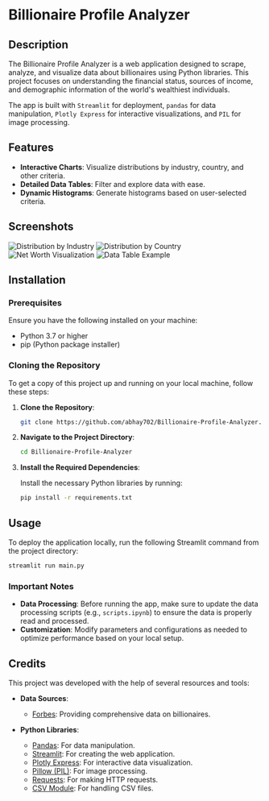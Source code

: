 

# Billionaire Profile Analyzer

## Description

The Billionaire Profile Analyzer is a web application designed to scrape, analyze, and visualize data about billionaires using Python libraries. This project focuses on understanding the financial status, sources of income, and demographic information of the world's wealthiest individuals.

The app is built with `Streamlit` for deployment, `pandas` for data manipulation, `Plotly Express` for interactive visualizations, and `PIL` for image processing.

## Features

- **Interactive Charts**: Visualize distributions by industry, country, and other criteria.
- **Detailed Data Tables**: Filter and explore data with ease.
- **Dynamic Histograms**: Generate histograms based on user-selected criteria.

## Screenshots

![Distribution by Industry](https://github.com/abhay702/Forbes_Scraper/assets/106369018/9ad61fdb-a03e-4978-af5e-bd2b9faf9c11)
![Distribution by Country](https://github.com/abhay702/Forbes_Scraper/assets/106369018/d2a5b913-c8c5-4931-93ec-e17be0f20581)
![Net Worth Visualization](https://github.com/abhay702/Forbes_Scraper/assets/106369018/a2b646ee-c449-4773-9848-f306ef9ca327)
![Data Table Example](https://github.com/abhay702/Forbes_Scraper/assets/106369018/b81a9581-5e9e-48c9-aa7e-38728c8c4e6e)

## Installation

### Prerequisites

Ensure you have the following installed on your machine:

- Python 3.7 or higher
- pip (Python package installer)

### Cloning the Repository

To get a copy of this project up and running on your local machine, follow these steps:

1. **Clone the Repository**:

   ```bash
   git clone https://github.com/abhay702/Billionaire-Profile-Analyzer.git
   ```

2. **Navigate to the Project Directory**:

   ```bash
   cd Billionaire-Profile-Analyzer
   ```

3. **Install the Required Dependencies**:

   Install the necessary Python libraries by running:

   ```bash
   pip install -r requirements.txt
   ```

## Usage

To deploy the application locally, run the following Streamlit command from the project directory:

```bash
streamlit run main.py
```

### Important Notes

- **Data Processing**: Before running the app, make sure to update the data processing scripts (e.g., `scripts.ipynb`) to ensure the data is properly read and processed.
- **Customization**: Modify parameters and configurations as needed to optimize performance based on your local setup.

## Credits

This project was developed with the help of several resources and tools:

- **Data Sources**:
  - [Forbes](https://www.forbes.com/): Providing comprehensive data on billionaires.

- **Python Libraries**:
  - [Pandas](https://pandas.pydata.org/): For data manipulation.
  - [Streamlit](https://streamlit.io/): For creating the web application.
  - [Plotly Express](https://plotly.com/python/plotly-express/): For interactive data visualization.
  - [Pillow (PIL)](https://python-pillow.org/): For image processing.
  - [Requests](https://requests.readthedocs.io/en/master/): For making HTTP requests.
  - [CSV Module](https://docs.python.org/3/library/csv.html): For handling CSV files.

